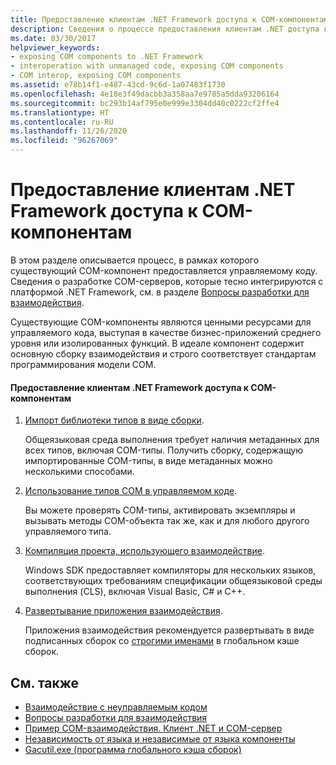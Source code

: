 ```yaml
---
title: Предоставление клиентам .NET Framework доступа к COM-компонентам
description: Сведения о процессе предоставления клиентам .NET доступа к COM-компонентам. COM-компоненты являются ценными ресурсами для управляемого кода, выступая в качестве бизнес-приложений среднего уровня или изолированных функций.
ms.date: 03/30/2017
helpviewer_keywords:
- exposing COM components to .NET Framework
- interoperation with unmanaged code, exposing COM components
- COM interop, exposing COM components
ms.assetid: e78b14f1-e487-43cd-9c6d-1a07483f1730
ms.openlocfilehash: 4e18e3f49dacbb3a358aa7e9785a5dda93206164
ms.sourcegitcommit: bc293b14af795e0e999e3304dd40c0222cf2ffe4
ms.translationtype: HT
ms.contentlocale: ru-RU
ms.lasthandoff: 11/26/2020
ms.locfileid: "96267069"
---
```

# <a name="exposing-com-components-to-the-net-framework"></a>Предоставление клиентам .NET Framework доступа к COM-компонентам

В этом разделе описывается процесс, в рамках которого существующий COM-компонент предоставляется управляемому коду. Сведения о разработке COM-серверов, которые тесно интегрируются с платформой .NET Framework, см. в разделе [Вопросы разработки для взаимодействия](/previous-versions/dotnet/netframework-4.0/61aax4kh(v=vs.100)).
  
 Существующие COM-компоненты являются ценными ресурсами для управляемого кода, выступая в качестве бизнес-приложений среднего уровня или изолированных функций. В идеале компонент содержит основную сборку взаимодействия и строго соответствует стандартам программирования модели COM.  
  
#### <a name="to-expose-com-components-to-the-net-framework"></a>Предоставление клиентам .NET Framework доступа к COM-компонентам  
  
1. [Импорт библиотеки типов в виде сборки](importing-a-type-library-as-an-assembly.md).  
  
     Общеязыковая среда выполнения требует наличия метаданных для всех типов, включая COM-типы. Получить сборку, содержащую импортированные COM-типы, в виде метаданных можно несколькими способами.  
  
2. [Использование типов COM в управляемом коде](/previous-versions/dotnet/netframework-4.0/3y76b69k(v=vs.100)).  
  
     Вы можете проверять COM-типы, активировать экземпляры и вызывать методы COM-объекта так же, как и для любого другого управляемого типа.  
  
3. [Компиляция проекта, использующего взаимодействие](compiling-an-interop-project.md).  
  
     Windows SDK предоставляет компиляторы для нескольких языков, соответствующих требованиям спецификации общеязыковой среды выполнения (CLS), включая Visual Basic, C# и C++.  
  
4. [Развертывание приложения взаимодействия](deploying-an-interop-application.md).  
  
     Приложения взаимодействия рекомендуется развертывать в виде подписанных сборок со [строгими именами](../../standard/assembly/strong-named.md) в глобальном кэше сборок.  
  
## <a name="see-also"></a>См. также

- [Взаимодействие с неуправляемым кодом](index.md)
- [Вопросы разработки для взаимодействия](/previous-versions/dotnet/netframework-4.0/61aax4kh(v=vs.100))
- [Пример COM-взаимодействия. Клиент .NET и COM-сервер](com-interop-sample-net-client-and-com-server.md)
- [Независимость от языка и независимые от языка компоненты](../../standard/language-independence-and-language-independent-components.md)
- [Gacutil.exe (программа глобального кэша сборок)](../tools/gacutil-exe-gac-tool.md)
